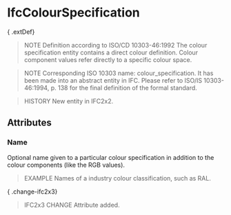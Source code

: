 # IfcColourSpecification

{ .extDef}
<!-- end of short definition -->

> NOTE Definition according to ISO/CD 10303-46:1992
> The colour specification entity contains a direct colour definition. Colour component values refer directly to a specific colour space.

> NOTE Corresponding ISO 10303 name: colour_specification. It has been made into an abstract entity in IFC. Please refer to ISO/IS 10303-46:1994, p. 138 for the final definition of the formal standard.

> HISTORY New entity in IFC2x2.

## Attributes

### Name
Optional name given to a particular colour specification in addition to the colour components (like the RGB values).
> EXAMPLE Names of a industry colour classification, such as RAL.

{ .change-ifc2x3}
> IFC2x3 CHANGE Attribute added.
